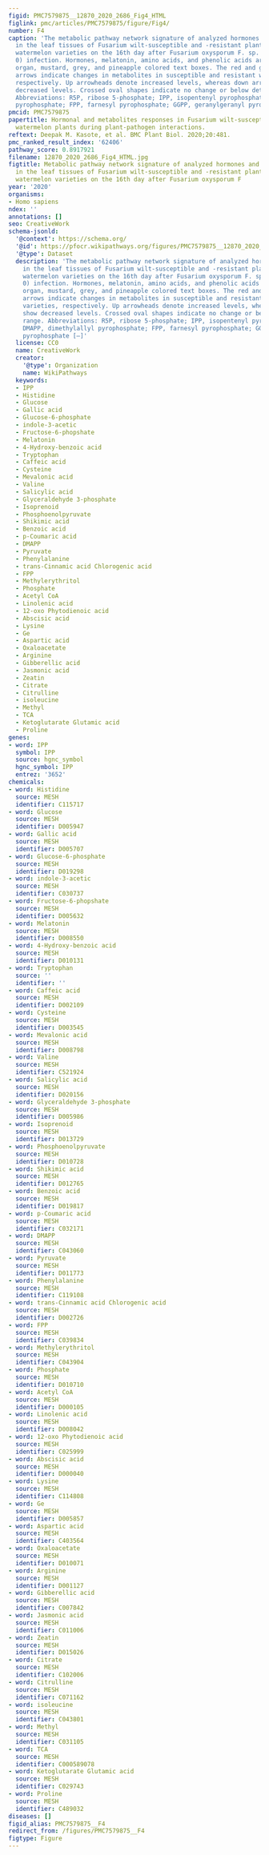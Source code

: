```yaml
---
figid: PMC7579875__12870_2020_2686_Fig4_HTML
figlink: pmc/articles/PMC7579875/figure/Fig4/
number: F4
caption: 'The metabolic pathway network signature of analyzed hormones and metabolites
  in the leaf tissues of Fusarium wilt-susceptible and -resistant plants of differential
  watermelon varieties on the 16th day after Fusarium oxysporum F. sp. niveum (FON
  0) infection. Hormones, melatonin, amino acids, and phenolic acids are shown faint
  organ, mustard, grey, and pineapple colored text boxes. The red and green color
  arrows indicate changes in metabolites in susceptible and resistant watermelon varieties,
  respectively. Up arrowheads denote increased levels, whereas down arrowheads show
  decreased levels. Crossed oval shapes indicate no change or below detectable range.
  Abbreviations: R5P, ribose 5-phosphate; IPP, isopentenyl pyrophosphate; DMAPP, dimethylallyl
  pyrophosphate; FPP, farnesyl pyrophosphate; GGPP, geranylgeranyl pyrophosphate [–]'
pmcid: PMC7579875
papertitle: Hormonal and metabolites responses in Fusarium wilt-susceptible and -resistant
  watermelon plants during plant-pathogen interactions.
reftext: Deepak M. Kasote, et al. BMC Plant Biol. 2020;20:481.
pmc_ranked_result_index: '62406'
pathway_score: 0.8917921
filename: 12870_2020_2686_Fig4_HTML.jpg
figtitle: Metabolic pathway network signature of analyzed hormones and metabolites
  in the leaf tissues of Fusarium wilt-susceptible and -resistant plants of differential
  watermelon varieties on the 16th day after Fusarium oxysporum F
year: '2020'
organisms:
- Homo sapiens
ndex: ''
annotations: []
seo: CreativeWork
schema-jsonld:
  '@context': https://schema.org/
  '@id': https://pfocr.wikipathways.org/figures/PMC7579875__12870_2020_2686_Fig4_HTML.html
  '@type': Dataset
  description: 'The metabolic pathway network signature of analyzed hormones and metabolites
    in the leaf tissues of Fusarium wilt-susceptible and -resistant plants of differential
    watermelon varieties on the 16th day after Fusarium oxysporum F. sp. niveum (FON
    0) infection. Hormones, melatonin, amino acids, and phenolic acids are shown faint
    organ, mustard, grey, and pineapple colored text boxes. The red and green color
    arrows indicate changes in metabolites in susceptible and resistant watermelon
    varieties, respectively. Up arrowheads denote increased levels, whereas down arrowheads
    show decreased levels. Crossed oval shapes indicate no change or below detectable
    range. Abbreviations: R5P, ribose 5-phosphate; IPP, isopentenyl pyrophosphate;
    DMAPP, dimethylallyl pyrophosphate; FPP, farnesyl pyrophosphate; GGPP, geranylgeranyl
    pyrophosphate [–]'
  license: CC0
  name: CreativeWork
  creator:
    '@type': Organization
    name: WikiPathways
  keywords:
  - IPP
  - Histidine
  - Glucose
  - Gallic acid
  - Glucose-6-phosphate
  - indole-3-acetic
  - Fructose-6-phopshate
  - Melatonin
  - 4-Hydroxy-benzoic acid
  - Tryptophan
  - Caffeic acid
  - Cysteine
  - Mevalonic acid
  - Valine
  - Salicylic acid
  - Glyceraldehyde 3-phosphate
  - Isoprenoid
  - Phosphoenolpyruvate
  - Shikimic acid
  - Benzoic acid
  - p-Coumaric acid
  - DMAPP
  - Pyruvate
  - Phenylalanine
  - trans-Cinnamic acid Chlorogenic acid
  - FPP
  - Methylerythritol
  - Phosphate
  - Acetyl CoA
  - Linolenic acid
  - 12-oxo Phytodienoic acid
  - Abscisic acid
  - Lysine
  - Ge
  - Aspartic acid
  - Oxaloacetate
  - Arginine
  - Gibberellic acid
  - Jasmonic acid
  - Zeatin
  - Citrate
  - Citrulline
  - isoleucine
  - Methyl
  - TCA
  - Ketoglutarate Glutamic acid
  - Proline
genes:
- word: IPP
  symbol: IPP
  source: hgnc_symbol
  hgnc_symbol: IPP
  entrez: '3652'
chemicals:
- word: Histidine
  source: MESH
  identifier: C115717
- word: Glucose
  source: MESH
  identifier: D005947
- word: Gallic acid
  source: MESH
  identifier: D005707
- word: Glucose-6-phosphate
  source: MESH
  identifier: D019298
- word: indole-3-acetic
  source: MESH
  identifier: C030737
- word: Fructose-6-phopshate
  source: MESH
  identifier: D005632
- word: Melatonin
  source: MESH
  identifier: D008550
- word: 4-Hydroxy-benzoic acid
  source: MESH
  identifier: D010131
- word: Tryptophan
  source: ''
  identifier: ''
- word: Caffeic acid
  source: MESH
  identifier: D002109
- word: Cysteine
  source: MESH
  identifier: D003545
- word: Mevalonic acid
  source: MESH
  identifier: D008798
- word: Valine
  source: MESH
  identifier: C521924
- word: Salicylic acid
  source: MESH
  identifier: D020156
- word: Glyceraldehyde 3-phosphate
  source: MESH
  identifier: D005986
- word: Isoprenoid
  source: MESH
  identifier: D013729
- word: Phosphoenolpyruvate
  source: MESH
  identifier: D010728
- word: Shikimic acid
  source: MESH
  identifier: D012765
- word: Benzoic acid
  source: MESH
  identifier: D019817
- word: p-Coumaric acid
  source: MESH
  identifier: C032171
- word: DMAPP
  source: MESH
  identifier: C043060
- word: Pyruvate
  source: MESH
  identifier: D011773
- word: Phenylalanine
  source: MESH
  identifier: C119108
- word: trans-Cinnamic acid Chlorogenic acid
  source: MESH
  identifier: D002726
- word: FPP
  source: MESH
  identifier: C039834
- word: Methylerythritol
  source: MESH
  identifier: C043904
- word: Phosphate
  source: MESH
  identifier: D010710
- word: Acetyl CoA
  source: MESH
  identifier: D000105
- word: Linolenic acid
  source: MESH
  identifier: D008042
- word: 12-oxo Phytodienoic acid
  source: MESH
  identifier: C025999
- word: Abscisic acid
  source: MESH
  identifier: D000040
- word: Lysine
  source: MESH
  identifier: C114808
- word: Ge
  source: MESH
  identifier: D005857
- word: Aspartic acid
  source: MESH
  identifier: C403564
- word: Oxaloacetate
  source: MESH
  identifier: D010071
- word: Arginine
  source: MESH
  identifier: D001127
- word: Gibberellic acid
  source: MESH
  identifier: C007842
- word: Jasmonic acid
  source: MESH
  identifier: C011006
- word: Zeatin
  source: MESH
  identifier: D015026
- word: Citrate
  source: MESH
  identifier: C102006
- word: Citrulline
  source: MESH
  identifier: C071162
- word: isoleucine
  source: MESH
  identifier: C043801
- word: Methyl
  source: MESH
  identifier: C031105
- word: TCA
  source: MESH
  identifier: C000589078
- word: Ketoglutarate Glutamic acid
  source: MESH
  identifier: C029743
- word: Proline
  source: MESH
  identifier: C489032
diseases: []
figid_alias: PMC7579875__F4
redirect_from: /figures/PMC7579875__F4
figtype: Figure
---
```


